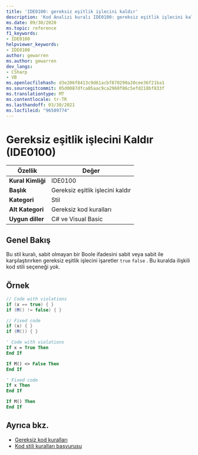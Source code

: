 ```yaml
---
title: 'IDE0100: gereksiz eşitlik işlecini kaldır'
description: 'Kod Analizi kuralı IDE0100: gereksiz eşitlik işlecini kaldır hakkında bilgi edinin'
ms.date: 09/30/2020
ms.topic: reference
f1_keywords:
- IDE0100
helpviewer_keywords:
- IDE0100
author: gewarren
ms.author: gewarren
dev_langs:
- CSharp
- VB
ms.openlocfilehash: d3e206f8413c9d61acbf870290a20cee36f21ba1
ms.sourcegitcommit: 05d0087dfca85aac9ca2960f86c5efd218bf833f
ms.translationtype: MT
ms.contentlocale: tr-TR
ms.lasthandoff: 03/30/2021
ms.locfileid: "96589774"
---
```

# <a name="remove-unnecessary-equality-operator-ide0100"></a>Gereksiz eşitlik işlecini Kaldır (IDE0100)

|Özellik|Değer|
|-|-|
| **Kural Kimliği** | IDE0100 |
| **Başlık** | Gereksiz eşitlik işlecini kaldır |
| **Kategori** | Stil |
| **Alt Kategori** | Gereksiz kod kuralları |
| **Uygun diller** | C# ve Visual Basic |

## <a name="overview"></a>Genel Bakış

Bu stil kuralı, sabit olmayan bir Boole ifadesini sabit veya sabit ile karşılaştırırken gereksiz eşitlik işlecini işaretler `true` `false` . Bu kuralda ilişkili kod stili seçeneği yok.

## <a name="example"></a>Örnek

```csharp
// Code with violations
if (x == true) { }
if (M() != false) { }

// Fixed code
if (x) { }
if (M()) { }
```

```vb
' Code with violations
If x = True Then
End If

If M() <> False Then
End If

' Fixed code
If x Then
End If

If M() Then
End If
```

## <a name="see-also"></a>Ayrıca bkz.

- [Gereksiz kod kuralları](unnecessary-code-rules.md)
- [Kod stili kuralları başvurusu](index.md)
